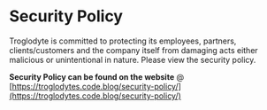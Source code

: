 # Security Policy

Troglodyte is committed to protecting its employees, partners,
clients/customers and the company itself from damaging acts
either malicious or unintentional in nature. Please view the
security policy.

**Security Policy can be found on the website**
 @ [https://troglodytes.code.blog/security-policy/](https://troglodytes.code.blog/security-policy/)
